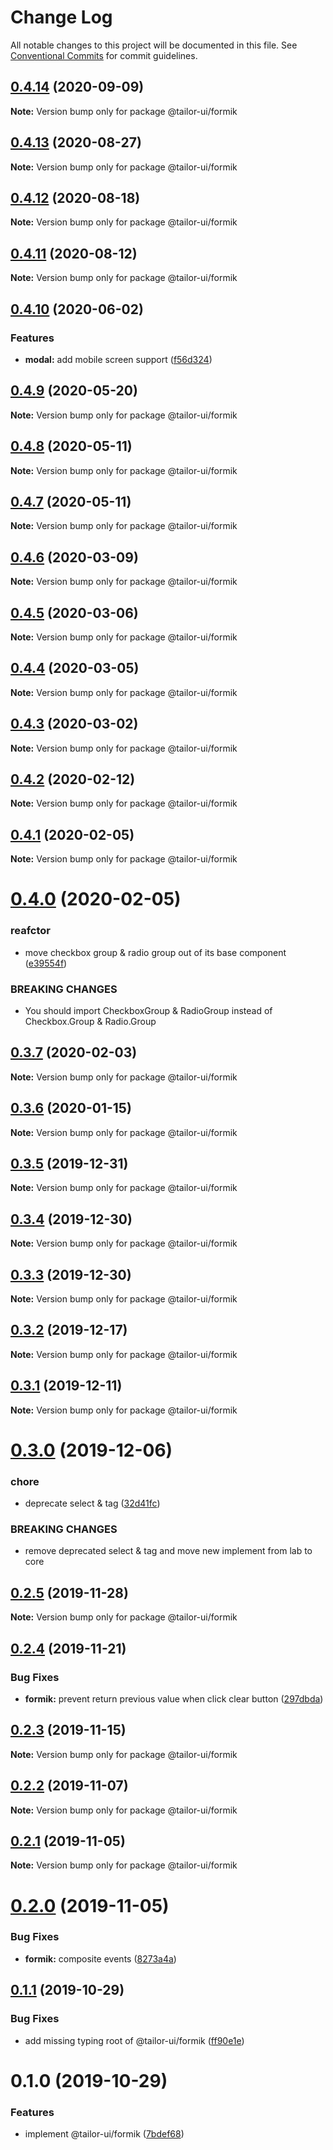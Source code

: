 # Change Log

All notable changes to this project will be documented in this file.
See [Conventional Commits](https://conventionalcommits.org) for commit guidelines.

## [0.4.14](https://github.com/Yoctol/tailor-ui/compare/@tailor-ui/formik@0.4.13...@tailor-ui/formik@0.4.14) (2020-09-09)

**Note:** Version bump only for package @tailor-ui/formik





## [0.4.13](https://github.com/Yoctol/tailor-ui/compare/@tailor-ui/formik@0.4.12...@tailor-ui/formik@0.4.13) (2020-08-27)

**Note:** Version bump only for package @tailor-ui/formik





## [0.4.12](https://github.com/Yoctol/tailor-ui/compare/@tailor-ui/formik@0.4.11...@tailor-ui/formik@0.4.12) (2020-08-18)

**Note:** Version bump only for package @tailor-ui/formik





## [0.4.11](https://github.com/Yoctol/tailor-ui/compare/@tailor-ui/formik@0.4.10...@tailor-ui/formik@0.4.11) (2020-08-12)

**Note:** Version bump only for package @tailor-ui/formik





## [0.4.10](https://github.com/Yoctol/tailor-ui/compare/@tailor-ui/formik@0.4.9...@tailor-ui/formik@0.4.10) (2020-06-02)


### Features

* **modal:** add mobile screen support ([f56d324](https://github.com/Yoctol/tailor-ui/commit/f56d32431de8eb4aef0ae52e8d47f9d9291e89c5))





## [0.4.9](https://github.com/Yoctol/tailor-ui/compare/@tailor-ui/formik@0.4.8...@tailor-ui/formik@0.4.9) (2020-05-20)

**Note:** Version bump only for package @tailor-ui/formik





## [0.4.8](https://github.com/Yoctol/tailor-ui/compare/@tailor-ui/formik@0.4.7...@tailor-ui/formik@0.4.8) (2020-05-11)

**Note:** Version bump only for package @tailor-ui/formik





## [0.4.7](https://github.com/Yoctol/tailor-ui/compare/@tailor-ui/formik@0.4.6...@tailor-ui/formik@0.4.7) (2020-05-11)

**Note:** Version bump only for package @tailor-ui/formik





## [0.4.6](https://github.com/Yoctol/tailor-ui/compare/@tailor-ui/formik@0.4.5...@tailor-ui/formik@0.4.6) (2020-03-09)

**Note:** Version bump only for package @tailor-ui/formik





## [0.4.5](https://github.com/Yoctol/tailor-ui/compare/@tailor-ui/formik@0.4.4...@tailor-ui/formik@0.4.5) (2020-03-06)

**Note:** Version bump only for package @tailor-ui/formik





## [0.4.4](https://github.com/Yoctol/tailor-ui/compare/@tailor-ui/formik@0.4.3...@tailor-ui/formik@0.4.4) (2020-03-05)

**Note:** Version bump only for package @tailor-ui/formik





## [0.4.3](https://github.com/Yoctol/tailor-ui/compare/@tailor-ui/formik@0.4.2...@tailor-ui/formik@0.4.3) (2020-03-02)

**Note:** Version bump only for package @tailor-ui/formik





## [0.4.2](https://github.com/Yoctol/tailor-ui/compare/@tailor-ui/formik@0.4.1...@tailor-ui/formik@0.4.2) (2020-02-12)

**Note:** Version bump only for package @tailor-ui/formik





## [0.4.1](https://github.com/Yoctol/tailor-ui/compare/@tailor-ui/formik@0.4.0...@tailor-ui/formik@0.4.1) (2020-02-05)

**Note:** Version bump only for package @tailor-ui/formik





# [0.4.0](https://github.com/Yoctol/tailor-ui/compare/@tailor-ui/formik@0.3.7...@tailor-ui/formik@0.4.0) (2020-02-05)


### reafctor

* move checkbox group & radio group out of its base component ([e39554f](https://github.com/Yoctol/tailor-ui/commit/e39554f3501a2f1e4b5e221b3b6bd593b8d58380))


### BREAKING CHANGES

* You should import CheckboxGroup & RadioGroup instead of Checkbox.Group & Radio.Group





## [0.3.7](https://github.com/Yoctol/tailor-ui/compare/@tailor-ui/formik@0.3.6...@tailor-ui/formik@0.3.7) (2020-02-03)

**Note:** Version bump only for package @tailor-ui/formik





## [0.3.6](https://github.com/Yoctol/tailor-ui/compare/@tailor-ui/formik@0.3.5...@tailor-ui/formik@0.3.6) (2020-01-15)

**Note:** Version bump only for package @tailor-ui/formik





## [0.3.5](https://github.com/Yoctol/tailor-ui/compare/@tailor-ui/formik@0.3.4...@tailor-ui/formik@0.3.5) (2019-12-31)

**Note:** Version bump only for package @tailor-ui/formik





## [0.3.4](https://github.com/Yoctol/tailor-ui/compare/@tailor-ui/formik@0.3.3...@tailor-ui/formik@0.3.4) (2019-12-30)

**Note:** Version bump only for package @tailor-ui/formik





## [0.3.3](https://github.com/Yoctol/tailor-ui/compare/@tailor-ui/formik@0.3.2...@tailor-ui/formik@0.3.3) (2019-12-30)

**Note:** Version bump only for package @tailor-ui/formik





## [0.3.2](https://github.com/Yoctol/tailor-ui/compare/@tailor-ui/formik@0.3.1...@tailor-ui/formik@0.3.2) (2019-12-17)

**Note:** Version bump only for package @tailor-ui/formik





## [0.3.1](https://github.com/Yoctol/tailor-ui/compare/@tailor-ui/formik@0.3.0...@tailor-ui/formik@0.3.1) (2019-12-11)

**Note:** Version bump only for package @tailor-ui/formik





# [0.3.0](https://github.com/Yoctol/tailor-ui/compare/@tailor-ui/formik@0.2.5...@tailor-ui/formik@0.3.0) (2019-12-06)


### chore

* deprecate select & tag ([32d41fc](https://github.com/Yoctol/tailor-ui/commit/32d41fcd5c158672dd73f3568dae77a80d353270))


### BREAKING CHANGES

* remove deprecated select & tag and move new implement from lab to core





## [0.2.5](https://github.com/Yoctol/tailor-ui/compare/@tailor-ui/formik@0.2.4...@tailor-ui/formik@0.2.5) (2019-11-28)

**Note:** Version bump only for package @tailor-ui/formik





## [0.2.4](https://github.com/Yoctol/tailor-ui/compare/@tailor-ui/formik@0.2.3...@tailor-ui/formik@0.2.4) (2019-11-21)


### Bug Fixes

* **formik:** prevent return previous value when click clear button ([297dbda](https://github.com/Yoctol/tailor-ui/commit/297dbdaae30e9a44247f921095249c5915f3b216))





## [0.2.3](https://github.com/Yoctol/tailor-ui/compare/@tailor-ui/formik@0.2.2...@tailor-ui/formik@0.2.3) (2019-11-15)

**Note:** Version bump only for package @tailor-ui/formik





## [0.2.2](https://github.com/Yoctol/tailor-ui/compare/@tailor-ui/formik@0.2.1...@tailor-ui/formik@0.2.2) (2019-11-07)

**Note:** Version bump only for package @tailor-ui/formik





## [0.2.1](https://github.com/Yoctol/tailor-ui/compare/@tailor-ui/formik@0.2.0...@tailor-ui/formik@0.2.1) (2019-11-05)

**Note:** Version bump only for package @tailor-ui/formik





# [0.2.0](https://github.com/Yoctol/tailor-ui/compare/@tailor-ui/formik@0.1.1...@tailor-ui/formik@0.2.0) (2019-11-05)


### Bug Fixes

* **formik:** composite events ([8273a4a](https://github.com/Yoctol/tailor-ui/commit/8273a4a10e808c5d2d06cd804ea9ddece64e29e4))





## [0.1.1](https://github.com/Yoctol/tailor-ui/compare/@tailor-ui/formik@0.1.0...@tailor-ui/formik@0.1.1) (2019-10-29)


### Bug Fixes

* add missing typing root of @tailor-ui/formik ([ff90e1e](https://github.com/Yoctol/tailor-ui/commit/ff90e1ed630fe6d713e2f13812860faf372595cc))





# 0.1.0 (2019-10-29)


### Features

* implement @tailor-ui/formik ([7bdef68](https://github.com/Yoctol/tailor-ui/commit/7bdef685b3c74b2444095449379e98cf2ae366b1))
